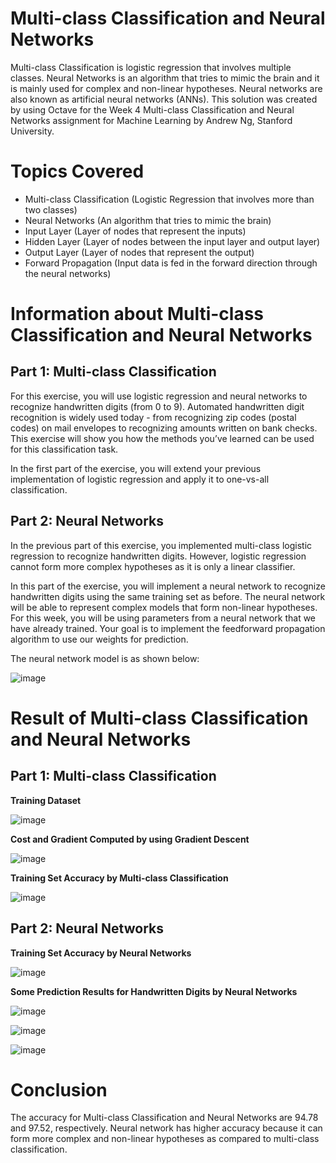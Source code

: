 # Multi-class Classification and Neural Networks
Multi-class Classification is logistic regression that involves multiple classes. Neural Networks is an algorithm that tries to mimic the brain and it is mainly used for complex and non-linear hypotheses. Neural networks are also known as artificial neural networks (ANNs). This solution was created by using Octave for the Week 4 Multi-class Classification and Neural Networks assignment for Machine Learning by Andrew Ng, Stanford University. 

# Topics Covered 
- Multi-class Classification (Logistic Regression that involves more than two classes)
- Neural Networks (An algorithm that tries to mimic the brain)
- Input Layer (Layer of nodes that represent the inputs)
- Hidden Layer (Layer of nodes between the input layer and output layer) 
- Output Layer (Layer of nodes that represent the output)
- Forward Propagation (Input data is fed in the forward direction through the neural networks)

# Information about Multi-class Classification and Neural Networks
## Part 1: Multi-class Classification 
For this exercise, you will use logistic regression and neural networks to recognize handwritten digits (from 0 to 9). Automated handwritten digit recognition is widely used today - from recognizing zip codes (postal codes) on mail envelopes to recognizing amounts written on bank checks. This exercise will show you how the methods you’ve learned can be used for this classification task.

In the first part of the exercise, you will extend your previous implementation of logistic regression and apply it to one-vs-all classification.

## Part 2: Neural Networks
In the previous part of this exercise, you implemented multi-class logistic regression to recognize handwritten digits. However, logistic regression cannot form more complex hypotheses as it is only a linear classifier.

In this part of the exercise, you will implement a neural network to recognize handwritten digits using the same training set as before. The neural network will be able to represent complex models that form non-linear hypotheses. For this week, you will be using parameters from a neural network that we have already trained. Your goal is to implement the feedforward propagation algorithm to use our weights for prediction.

The neural network model is as shown below:

![image](https://user-images.githubusercontent.com/95561298/183638986-f3e914a5-d139-4149-be8f-dda368cbd090.png)

# Result of Multi-class Classification and Neural Networks
## Part 1: Multi-class Classification 
**Training Dataset**

![image](https://user-images.githubusercontent.com/95561298/183640605-950708e1-42d7-4738-b87b-c1b25136ba22.png)

**Cost and Gradient Computed by using Gradient Descent**

![image](https://user-images.githubusercontent.com/95561298/183639383-b7d0de9a-2cc4-46eb-944e-7389b6294121.png)

**Training Set Accuracy by Multi-class Classification**

![image](https://user-images.githubusercontent.com/95561298/183639499-5600866e-e586-4d19-8444-1f17e1f4d56a.png)

## Part 2: Neural Networks
**Training Set Accuracy by Neural Networks**

![image](https://user-images.githubusercontent.com/95561298/183639723-82419672-9189-4a99-80f7-bafb919fe4b5.png)

**Some Prediction Results for Handwritten Digits by Neural Networks**

![image](https://user-images.githubusercontent.com/95561298/183639993-a156056b-e82f-4ea0-b1da-013edbb95a8a.png)

![image](https://user-images.githubusercontent.com/95561298/183640083-e99d61fc-2baf-4c0a-8fb1-5b2514615d2d.png)

![image](https://user-images.githubusercontent.com/95561298/183640142-7f5936b1-f550-4d76-8f98-0f715c95235b.png)

# Conclusion 
The accuracy for Multi-class Classification and Neural Networks are 94.78 and 97.52, respectively. Neural network has higher accuracy because it can form more complex and non-linear hypotheses as compared to multi-class classification. 
